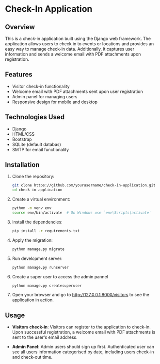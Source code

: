 # Check-In Application

## Overview

This is a check-in application built using the Django web framework. The application allows users to check in to events or locations and provides an easy way to manage check-in data. Additionally, it captures user information and sends a welcome email with PDF attachments upon registration.

## Features

- Visitor check-in functionality
- Welcome email with PDF attachments sent upon user registration
- Admin panel for managing users
- Responsive design for mobile and desktop

## Technologies Used

- Django
- HTML/CSS
- Bootstrap
- SQLite (default databas)
- SMTP for email functionality

## Installation

1. Clone the repository:
   ```bash
   git clone https://github.com/yourusername/check-in-application.git
   cd check-in-application

2. Create a virtual environment:
    ```bash
    python -m venv env
    source env/bin/activate  # On Windows use `env\Scripts\activate`

3. Install the dependencies:
    ```bash
    pip install -r requirements.txt

4. Apply the migration:
    ```bash
    python manage.py migrate

5. Run development server:
    ```bash
    python manage.py runserver

6. Create a super user to access the admin pannel
    ```bash
    python manage.py createsuperuser

7. Open your browser and go to http://127.0.0.1:8000/visitors to see the application in action.

## Usage

- **Visitors check-in**: Visitors can register to the application to check-in. Upon successful registration, a welcome email with PDF attachments is sent to the user's email address.

- **Admin Panel**: Admin users should sign up first. Authenticated user can see all users information categorised by date, including users check-in and check-out time.




